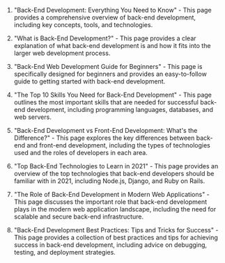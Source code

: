 

1. "Back-End Development: Everything You Need to Know" - This page provides a comprehensive overview of back-end development, including key concepts, tools, and technologies.

2. "What is Back-End Development?" - This page provides a clear explanation of what back-end development is and how it fits into the larger web development process.

3. "Back-End Web Development Guide for Beginners" - This page is specifically designed for beginners and provides an easy-to-follow guide to getting started with back-end development.

4. "The Top 10 Skills You Need for Back-End Development" - This page outlines the most important skills that are needed for successful back-end development, including programming languages, databases, and web servers.

5. "Back-End Development vs Front-End Development: What's the Difference?" - This page explores the key differences between back-end and front-end development, including the types of technologies used and the roles of developers in each area.

6. "Top Back-End Technologies to Learn in 2021" - This page provides an overview of the top technologies that back-end developers should be familiar with in 2021, including Node.js, Django, and Ruby on Rails.

7. "The Role of Back-End Development in Modern Web Applications" - This page discusses the important role that back-end development plays in the modern web application landscape, including the need for scalable and secure back-end infrastructure.

8. "Back-End Development Best Practices: Tips and Tricks for Success" - This page provides a collection of best practices and tips for achieving success in back-end development, including advice on debugging, testing, and deployment strategies.